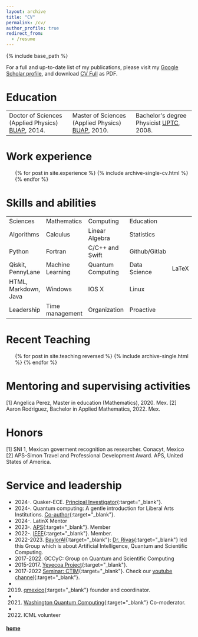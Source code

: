 ```yaml
---
layout: archive
title: "CV"
permalink: /cv/
author_profile: true
redirect_from:
  - /resume
---
```


{% include base_path %}


For a full and up-to-date list of my publications, please visit my <a href="https://scholar.google.com/citations?&user=rHvwRj0AAAAJ&sortby=pubdate" target="_blank" rel="noopener noreferrer">Google Scholar profile</a>, and download  <a href="https://jaorduz.github.io/files/CV/JO_CV_FullMay.pdf" target="_blank" rel="noopener noreferrer">CV Full</a> as PDF.



Education
======

<table style="border:hidden;">
  <tbody>
    <tr>
      <td> Doctor of Sciences (Applied Physics) <a href="https://www.fcfm.buap.mx/" target="_blank" rel="noopener noreferrer">BUAP</a>, 2014.</td>
      <td> Master of Sciences (Applied Physics) <a href="https://www.fcfm.buap.mx/" target="_blank" rel="noopener noreferrer">BUAP</a>, 2010.</td>
      <td> Bachelor's degree Physicist <a href="http://www.uptc.edu.co/" target="_blank" rel="noopener noreferrer">UPTC</a>, 2008.</td>
    </tr>
  </tbody>
</table>


Work experience
======


  <ul>
	{% for post in site.experience %}
    	{% include archive-single-cv.html %}
  	{% endfor %}
  </ul>



Skills and abilities
======

<table style="border:hidden" colspan="3">
  <tbody>
      <tr>
      <td> Sciences </td>
      <td> Mathematics</td>
      <td> Computing</td>
      <td> Education</td>
    </tr>
    <tr>
      <td> Algorithms </td>
      <td> Calculus</td>
      <td> Linear Algebra</td>
      <td> Statistics</td>
    </tr>
    <tr>
      <td> Python</td>
      <td> Fortran</td>
      <td> C/C++ and Swift</td>
      <td> Github/Gitlab</td>
    </tr> 
    <tr>
      <td> Qiskit, PennyLane</td>
      <td> Machine Learning</td>
      <td> Quantum Computing</td>
      <td> Data Science</td>      
      <td> LaTeX</td>            
    </tr>
     <tr>
     <td> HTML, Markdown, Java</td>
      <td> Windows</td>
      <td> IOS X</td>
      <td> Linux</td>      
    </tr>    
     <tr>
     <td> Leadership</td>
      <td> Time management</td>
      <td> Organization</td>
      <td> Proactive</td>      
    </tr>        

  </tbody>
</table>
  

Recent Teaching
======
  <ul>
{% for post in site.teaching reversed %}
  {% include archive-single.html %}
{% endfor %}
  </ul>  

Mentoring and supervising activities
======  


[1] Angelica Perez, Master in education (Mathematics), 2020. Mex.
[2] Aaron Rodriguez, Bachelor in Applied Mathematics, 2022. Mex.
  

Honors
======
[1] SNI 1, Mexican goverment recognition as researcher. Conacyt, Mexico
[2] APS-Simon Travel and Professional Development Award. APS, United States of America.


<!-- Funding
======

**I am writting this section**  -->
  
Service and leadership
======
* 2024-. Quaker-ECE. [Principal Investigator](https://quaker-ece.cs.earlham.edu/){:target="_blank"}.
* 2024-. Quantum computing: A gentle introduction for Liberal Arts Institutions. [Co-author](https://earlham-college.github.io/quaker-ece/frontmatter.html){:target="_blank"}. 
* 2024-. LatinX Mentor
* 2023-. [APS](https://www.aps.org/){:target="_blank"}. Member
* 2022-. [IEEE](https://www.ieee.org/){:target="_blank"}. Member.
* 2022-2023. [BaylorAI](https://baylor.ai/){:target="_blank"}: [Dr. Rivas](https://rivas.ai/){:target="_blank"} led this Group which is about Artificial Intelligence, Quantum and Scientific Computing.
* 2017-2022. GCCyC: Group on Quantum and Scientific Computing
* 2015-2017. [Yeyecoa Project](http://www.yeyecoa.acatlan.unam.mx/){:target="_blank"}.
* 2017-2022 [Seminar: CTIM](https://sites.google.com/view/ctimfesac){:target="_blank"}. Check our [youtube channel](https://www.youtube.com/channel/UC0xcSLbzXcggYuz182gABaA){:target="_blank"}.
* 2019. [qmexico](http://qmexico.org/){:target="_blank"} founder and coordinator.
* 2021. [Washington Quantum Computing](https://www.meetup.com/Washington-Quantum-Computing-Meetup){:target="_blank"} Co-moderator. 
* 2022. ICML volunteer 

#### [home](../)


<!-- * 2019. [Python Course](https://sites.google.com/view/cursosyeyecoa/p%C3%A1gina-principal){:target="_blank"}. -->
